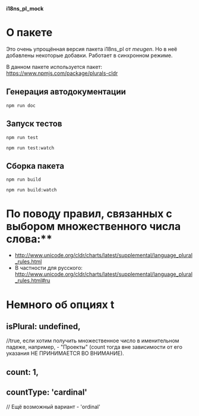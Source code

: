 **i18ns_pl_mock**

# О пакете
Это очень упрощённая версия пакета i18ns_pl от _meugen_. Но в неё добавлены некоторые добавки.
Работает в синхронном режиме.

В данном пакете используется пакет: https://www.npmjs.com/package/plurals-cldr

## Генерация автодокументации
`````npm run doc`````
## Запуск тестов
`````npm run test`````

`````npm run test:watch`````

## Сборка пакета
`````npm run build`````

`````npm run build:watch`````

# По поводу правил, связанных с выбором множественного числа слова:**
- http://www.unicode.org/cldr/charts/latest/supplemental/language_plural_rules.html
- В частности для русского: http://www.unicode.org/cldr/charts/latest/supplemental/language_plural_rules.html#ru

# Немного об опциях t
## isPlural: undefined,
//true, если хотим получить множественное число в именительном падеже, например, - "Проекты" (count тогда вне зависимости от его указания НЕ ПРИНИМАЕТСЯ ВО ВНИМАНИЕ).
## count: 1,
## countType: 'cardinal'
// Ещё возможный вариант - 'ordinal'